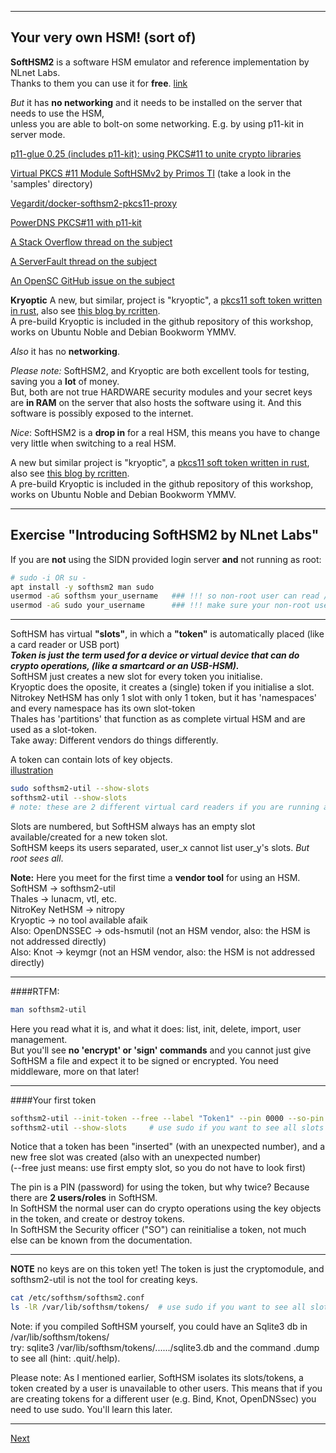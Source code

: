 -------------
## Your very own HSM! (sort of)
**SoftHSM2** is a software HSM emulator and reference implementation by NLnet Labs.  
Thanks to them you can use it for **free**. [link](https://github.com/opendnssec/SoftHSMv2)

*But* it has **no networking** and it needs to be installed on the server that needs to use the HSM,  
unless you are able to bolt-on some networking. E.g. by using p11-kit in server mode.

[p11-glue 0.25 (includes p11-kit): using PKCS#11 to unite crypto libraries](https://p11-glue.github.io/p11-glue/p11-kit.html)

[Virtual PKCS #11 Module SoftHSMv2 by Primos TI](https://github.com/PrimosTI/softhsm2) (take a look in the 'samples' directory)

[Vegardit/docker-softhsm2-pkcs11-proxy](https://github.com/vegardit/docker-softhsm2-pkcs11-proxy/blob/main/README.md)

[PowerDNS PKCS#11 with p11-kit](https://doc.powerdns.com/authoritative/dnssec/pkcs11.html)

[A Stack Overflow thread on the subject](https://stackoverflow.com/questions/56756141/expose-softhsm-library-to-the-code-running-in-host-machine)

[A ServerFault thread on the subject](https://serverfault.com/questions/1166723/pkcs11-forwarding-clarifying-client-and-server-confusion)

[An OpenSC GitHub issue on the subject](https://github.com/OpenSC/libp11/issues/437)

**Kryoptic** A new, but similar, project is "kryoptic", a [pkcs11 soft token written in rust](https://github.com/latchset/kryoptic), also see [this blog by rcritten](https://rcritten.wordpress.com/2024/10/01/trying-a-new-pkcs11-driver-kryoptic/).  
A pre-build Kryoptic is included in the github repository of this workshop, works on Ubuntu Noble and Debian Bookworm YMMV.

*Also* it has no **networking**.

*Please note:* SoftHSM2, and Kryoptic are both excellent tools for testing, saving you a **lot** of money.  
But, both are not true HARDWARE security modules and your secret keys are **in RAM** on the server that also hosts the software using it. And this software is possibly exposed to the internet.  

*Nice*: SoftHSM2 is a **drop in** for a real HSM, this means you have to change very little when switching to a real HSM.

A new but similar project is "kryoptic", a [pkcs11 soft token written in rust](https://github.com/latchset/kryoptic), also see [this blog by rcritten](https://rcritten.wordpress.com/2024/10/01/trying-a-new-pkcs11-driver-kryoptic/).  
A pre-build Kryoptic is included in the github repository of this workshop, works on Ubuntu Noble and Debian Bookworm YMMV.

--------------------
## Exercise "Introducing SoftHSM2 by NLnet Labs"
If you are **not** using the SIDN provided login server **and** not running as root:
```bash
# sudo -i OR su -
apt install -y softhsm2 man sudo
usermod -aG softhsm your_username   ### !!! so non-root user can read /etc/softhsm/softhsm2.conf
usermod -aG sudo your_username      ### !!! make sure your non-root user can use sudo
```
------------
SoftHSM has virtual **"slots"**, in which a **"token"** is automatically placed (like a card reader or USB port)  
***Token is just the term used for a device or virtual device that can do crypto operations, (like a smartcard or an USB-HSM).***    
SoftHSM just creates a new slot for every token you initialise.  
Kryoptic does the oposite, it creates a (single) token if you initialise a slot.  
Nitrokey NetHSM has only 1 slot with only 1 token, but it has 'namespaces' and every namespace has its own slot-token  
Thales has 'partitions' that function as as complete virtual HSM and are used as a slot-token.  
Take away: Different vendors do things differently.

A token can contain lots of key objects.  
[illustration](https://github.com/tpm2-software/tpm2-pkcs11/blob/master/docs/illustrations/reader-slot-token-obj.png)
```bash
sudo softhsm2-util --show-slots
softhsm2-util --show-slots
# note: these are 2 different virtual card readers if you are running as a non-root user
```
Slots are numbered, but SoftHSM always has an empty slot available/created for a new token slot.  
SoftHSM keeps its users separated, user_x cannot list user_y's slots. *But root sees all*.

**Note:** Here you meet for the first time a **vendor tool** for using an HSM.  
SoftHSM -> softhsm2-util  
Thales -> lunacm, vtl, etc.  
NitroKey NetHSM -> nitropy  
Kryoptic -> no tool available afaik  
Also: OpenDNSSEC -> ods-hsmutil (not an HSM vendor, also: the HSM is not addressed directly)  
Also: Knot -> keymgr (not an HSM vendor, also: the HSM is not addressed directly)

---------------------------------

####RTFM:
```bash
man softhsm2-util
```
Here you read what it is, and what it does: list, init, delete, import, user management.  
But you'll see **no 'encrypt' or 'sign' commands** and you cannot just give SoftHSM a file 
and expect it to be signed or encrypted.
You need middleware, more on that later!

-------------
####Your first token
```bash
softhsm2-util --init-token --free --label "Token1" --pin 0000 --so-pin 1234  # owned by current user!
softhsm2-util --show-slots     # use sudo if you want to see all slots
```
Notice that a token has been "inserted" (with an unexpected number), and a new free slot was created (also with an unexpected number)  
(--free just means: use first empty slot, so you do not have to look first)

The pin is a PIN (password) for using the token, but why twice? Because there are **2 users/roles** in SoftHSM.  
In SoftHSM the normal user can do crypto operations using the key objects in the token, and create or destroy tokens.  
In SoftHSM the Security officer ("SO") can reinitialise a token, not much else can be known from the documentation.

-------------
**NOTE** no keys are on this token yet! The token is just the cryptomodule, and softhsm2-util is not the tool for creating keys.
```bash
cat /etc/softhsm/softhsm2.conf
ls -lR /var/lib/softhsm/tokens/  # use sudo if you want to see all slots
```
Note: if you compiled SoftHSM yourself, you could have an Sqlite3 db in /var/lib/softhsm/tokens/  
try: sqlite3 /var/lib/softhsm/tokens/....../sqlite3.db and the command .dump to see all (hint: .quit/.help).

Please note: As I mentioned earlier, SoftHSM isolates its slots/tokens, a token created by a user is unavailable to other users.
This means that if you are creating tokens for a different user (e.g. Bind, Knot, OpenDNSsec) you need to use sudo. You'll learn this later.

-------------------
[Next](https://github.com/niek-sidn/hsm_workshop_nethsm/blob/main/Slide12.md)
